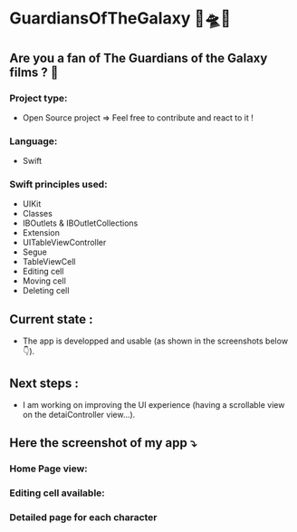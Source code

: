 #  GuardiansOfTheGalaxy 🌠🛸🌌

## Are you a fan of The Guardians of the Galaxy films ? 🤔

### Project type:
- Open Source project => Feel free to contribute and react to it !

### Language:
- Swift

### Swift principles used:
- UIKit
- Classes
- IBOutlets & IBOutletCollections
- Extension
- UITableViewController
- Segue
- TableViewCell
- Editing cell
- Moving cell
- Deleting cell

## Current state :
- The app is developped and usable (as shown in the screenshots below👇).

## Next steps :
- I am working on improving the UI experience (having a scrollable view on the detaiController view...).

## Here the screenshot of my app ⤵️

### Home Page view:


### Editing cell available:


### Detailed page for each character
